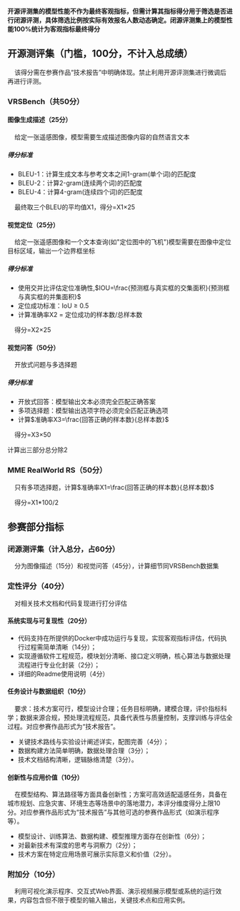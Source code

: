 **开源评测集的模型性能不作为最终客观指标，但需计算其指标得分用于筛选是否进行闭源评测，具体筛选比例按实际有效报名人数动态确定。闭源评测集上的模型性能100%统计为客观指标最终得分**

## 开源测评集（门槛，100分，不计入总成绩）

&nbsp;&nbsp;&nbsp;&nbsp;该得分需在参赛作品“技术报告”中明确体现。禁止利用开源评测集进行微调后再进行评测。



### VRSBench（共50分）

#### 图像生成描述（25分）

&nbsp;&nbsp;&nbsp;&nbsp;给定一张遥感图像，模型需要生成描述图像内容的自然语言文本

##### 得分标准

- BLEU-1：计算生成文本与参考文本之间1-gram(单个词)的匹配度
- BLEU-2：计算2-gram(连续两个词)的匹配度
- BLEU-4：计算4-gram(连续四个词)的匹配度

&nbsp;&nbsp;&nbsp;&nbsp;最终取三个BLEU的平均值X1，得分=X1×25

#### 视觉定位（25分）

&nbsp;&nbsp;&nbsp;&nbsp;给定一张遥感图像和一个文本查询(如"定位图中的飞机")模型需要在图像中定位目标区域，输出一个边界框坐标

##### 得分标准

- 使用交并比评估定位准确性,$IOU=\frac{预测框与真实框的交集面积}{预测框与真实框的并集面积}$
- 定位成功标准：IoU ≥ 0.5
- 计算准确率X2 = 定位成功的样本数/总样本数

&nbsp;&nbsp;&nbsp;&nbsp;得分=X2×25

#### 视觉问答（50分）

&nbsp;&nbsp;&nbsp;&nbsp;开放式问题与多选择题 

##### 得分标准

- 开放式回答：模型输出文本必须完全匹配正确答案
- 多项选择题：模型输出选项字符必须完全匹配正确选项
- 计算$准确率X3=\frac{回答正确的样本数}{总样本数}$

&nbsp;&nbsp;&nbsp;&nbsp;得分=X3×50

计算出三部分总分除2



### MME RealWorld RS（50分）

&nbsp;&nbsp;&nbsp;&nbsp;只有多项选择题，计算$准确率X1=\frac{回答正确的样本数}{总样本数}$

&nbsp;&nbsp;&nbsp;&nbsp;得分=X1*100/2



## 参赛部分指标



### 闭源测评集（计入总分，占60分）

&nbsp;&nbsp;&nbsp;&nbsp;分为图像描述（15分）和视觉问答（45分），计算细节同VRSBench数据集

### 定性评分（40分）

&nbsp;&nbsp;&nbsp;&nbsp;对相关技术文档和代码复现进行打分评估

#### 系统实现与可复现性（20分）

- 代码支持在所提供的Docker中成功运行与复现，实现客观指标评估，代码执行过程需简单清晰（14分）；
- 实现遵循软件工程规范，模块划分清晰、接口定义明确，核心算法与数据处理流程进行专业化封装（2分）；
- 详细的Readme使用说明（4分）

#### 任务设计与数据组织（10分）

&nbsp;&nbsp;&nbsp;&nbsp;要求：技术方案可行，模型设计合理；任务目标明确，建模合理，评价指标科学；数据来源合规，预处理流程规范，具备代表性与质量控制，支撑训练与评估全过程。对应参赛作品形式为“技术报告”。

- 关键技术路线与实验设计阐述详实，配图完善（4分）；
- 数据构建方法简单明确，数据处理合理（3分）；
- 技术文档结构清晰，逻辑脉络清楚（3分）。

#### 创新性与应用价值（10分）

&nbsp;&nbsp;&nbsp;&nbsp;在模型结构、算法路径等方面具备创新性；方案可高效适配遥感任务，具备在城市规划、应急灾害、环境生态等场景中的落地潜力，本评分维度得分上限10分。对应参赛作品形式为“技术报告”与其他可选的参赛作品形式（如演示程序等）。

- 模型设计、训练算法、数据构建、模型推理方面存在创新性（6分）；
- 对最新技术有深度的思考与洞察力（2分）；
- 技术方案在特定应用场景可展示实际意义和价值（2分）。

### 附加分（10分）

&nbsp;&nbsp;&nbsp;&nbsp;利用可视化演示程序、交互式Web界面、演示视频展示模型或系统的运行效果，内容包含但不限于模型的输入输出，关键技术点和应用实例。